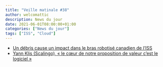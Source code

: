 ```yaml
---
title: "Veille matinale #38"
author: welcomattic
description: News du jour
date: 2021-06-01T08:00:00+01:00
categories: ["News du jour"]
tags: ["ISS", "Cloud"]
---
```


- [Un débris cause un impact dans le bras robotisé canadien de l’ISS](https://www.cieletespace.fr/actualites/un-debris-cause-un-impact-dans-le-bras-robotise-canadien-de-l-iss)
- [Yann Klis (Scalingo), « le cœur de notre proposition de valeur c’est le logiciel »](https://www.nextinpact.com/article/46126/yann-klis-scalingo-le-cur-notre-proposition-valeur-cest-logiciel)